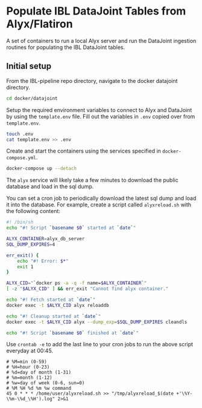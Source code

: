# Populate IBL DataJoint Tables from Alyx/Flatiron

A set of containers to run a local Alyx server and run the DataJoint ingestion routines for populating the IBL DataJoint tables.

## Initial setup

From the IBL-pipeline repo directory, navigate to the docker datajoint directory.

```bash
cd docker/datajoint
```

Setup the required environment variables to connect to Alyx and DataJoint by using the `template.env` file. Fill out the variables in `.env` copied over from `template.env`.

```bash
touch .env
cat template.env >> .env
```

Create and start the containers using the services specified in `docker-compose.yml`.

```bash
docker-compose up --detach
```

The `alyx` service will likely take a few minutes to download the public database and load in the sql dump.

You can set a cron job to periodically download the latest sql dump and load it into the database. For example, create a script called `alyxreload.sh` with the following content:

```bash
#! /bin/sh
echo "#! Script `basename $0` started at `date`"

ALYX_CONTAINER=alyx_db_server
SQL_DUMP_EXPIRES=4

err_exit() {
	echo "#! Error: $*"
	exit 1
}

ALYX_CID="`docker ps -a -q -f name=$ALYX_CONTAINER`"
[ -z "$ALYX_CID" ] && err_exit "Cannot find alyx container."

echo "#! Fetch started at `date`"
docker exec -t $ALYX_CID alyx reloaddb 

echo "#! Cleanup started at `date`"
docker exec -t $ALYX_CID alyx --dump_exp=$SQL_DUMP_EXPIRES cleandls

echo "#! Script `basename $0` finished at `date`"
```

Use `crontab -e` to add the last line to your cron jobs to run the above script everyday at 00:45. 

```
# %M=min (0-59)
# %H=hour (0-23)
# %d=day of month (1-31)
# %m=month (1-12)
# %w=day of week (0-6, sun=0)
# %M %H %d %m %w command
45 0 * * * /home/user/alyxreload.sh >> "/tmp/alyxreload_$(date +'\%Y-\%m-\%d_\%H').log" 2>&1
```
